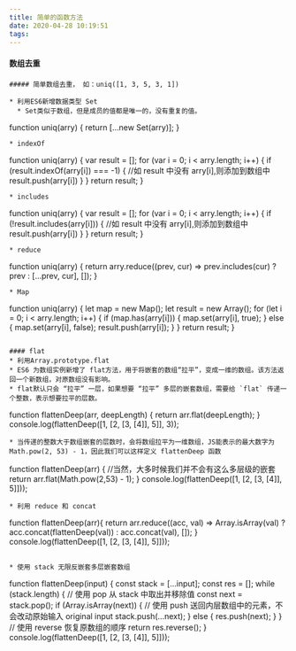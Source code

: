 ```yaml
---
title: 简单的函数方法
date: 2020-04-28 10:19:51
tags:
---
```


#### 数组去重
```
##### 简单数组去重， 如：uniq([1, 3, 5, 3, 1])

* 利用ES6新增数据类型 Set
  * Set类似于数组，但是成员的值都是唯一的，没有重复的值。
```
function uniq(arry) {
  return [...new Set(arry)];
}
```
* indexOf
```
function uniq(arry) {
    var result = [];
    for (var i = 0; i < arry.length; i++) {
        if (result.indexOf(arry[i]) === -1) {
            //如 result 中没有 arry[i],则添加到数组中
            result.push(arry[i])
        }
    }
    return result;
}
```
* includes
```
function uniq(arry) {
    var result = [];
    for (var i = 0; i < arry.length; i++) {
        if (!result.includes(arry[i])) {
            //如 result 中没有 arry[i],则添加到数组中
            result.push(arry[i])
        }
    }
    return result;
}
```
* reduce
```
function uniq(arry) {
    return arry.reduce((prev, cur) => prev.includes(cur) ? prev : [...prev, cur], []);
}
```
* Map
```
function uniq(arry) {
    let map = new Map();
    let result = new Array();
    for (let i = 0; i < arry.length; i++) {
        if (map.has(arry[i])) {
            map.set(arry[i], true);
        } else {
            map.set(arry[i], false);
            result.push(arry[i]);
        }
    }
    return result;
}
```

#### flat
* 利用Array.prototype.flat
* ES6 为数组实例新增了 flat方法，用于将嵌套的数组“拉平”，变成一维的数组。该方法返回一个新数组，对原数组没有影响。
* flat默认只会 “拉平” 一层，如果想要 “拉平” 多层的嵌套数组，需要给 `flat` 传递一个整数，表示想要拉平的层数。
```
function flattenDeep(arr, deepLength) {
    return arr.flat(deepLength);
}
console.log(flattenDeep([1, [2, [3, [4]], 5]], 3));
```
* 当传递的整数大于数组嵌套的层数时，会将数组拉平为一维数组，JS能表示的最大数字为 Math.pow(2, 53) - 1，因此我们可以这样定义 flattenDeep 函数
```
function flattenDeep(arr) {
    //当然，大多时候我们并不会有这么多层级的嵌套
    return arr.flat(Math.pow(2,53) - 1); 
}
console.log(flattenDeep([1, [2, [3, [4]], 5]]));
```
* 利用 reduce 和 concat
```
function flattenDeep(arr){
    return arr.reduce((acc, val) => Array.isArray(val) ? 
                  acc.concat(flattenDeep(val)) : acc.concat(val), []);
}
console.log(flattenDeep([1, [2, [3, [4]], 5]]));
```

* 使用 stack 无限反嵌套多层嵌套数组
```
function flattenDeep(input) {
    const stack = [...input];
    const res = [];
    while (stack.length) {
        // 使用 pop 从 stack 中取出并移除值
        const next = stack.pop();
        if (Array.isArray(next)) {
            // 使用 push 送回内层数组中的元素，不会改动原始输入 original input
            stack.push(...next);
        } else {
            res.push(next);
        }
    }
    // 使用 reverse 恢复原数组的顺序
    return res.reverse();
}
console.log(flattenDeep([1, [2, [3, [4]], 5]]));
```
